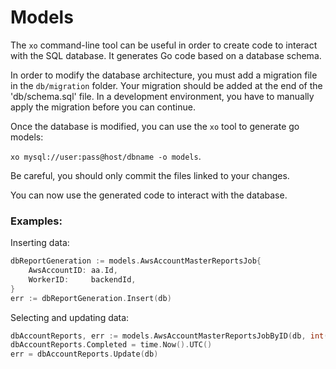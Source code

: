 # Models

The `xo` command-line tool can be useful in order to create code to interact with the SQL database. It generates Go code based on a database schema.

In order to modify the database architecture, you must add a migration file in the `db/migration` folder. Your migration should be added at the end of the 'db/schema.sql' file. In a development environment, you have to manually apply the migration before you can continue.

Once the database is modified, you can use the `xo` tool to generate go models:

`xo mysql://user:pass@host/dbname -o models`.

Be careful, you should only commit the files linked to your changes.

You can now use the generated code to interact with the database.

### Examples:

Inserting data:
```go
dbReportGeneration := models.AwsAccountMasterReportsJob{
    AwsAccountID: aa.Id,
    WorkerID:     backendId,
}
err := dbReportGeneration.Insert(db)
```

Selecting and updating data:
```go
dbAccountReports, err := models.AwsAccountMasterReportsJobByID(db, int(updateId))
dbAccountReports.Completed = time.Now().UTC()
err = dbAccountReports.Update(db)
```
